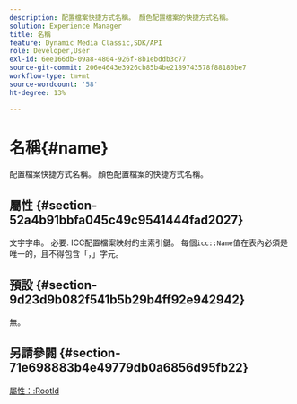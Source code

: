 ```yaml
---
description: 配置檔案快捷方式名稱。 顏色配置檔案的快捷方式名稱。
solution: Experience Manager
title: 名稱
feature: Dynamic Media Classic,SDK/API
role: Developer,User
exl-id: 6ee166db-09a8-4804-926f-8b1ebddb3c77
source-git-commit: 206e4643e3926cb85b4be2189743578f88180be7
workflow-type: tm+mt
source-wordcount: '58'
ht-degree: 13%

---
```


# 名稱{#name}

配置檔案快捷方式名稱。 顏色配置檔案的快捷方式名稱。

## 屬性 {#section-52a4b91bbfa045c49c9541444fad2027}

文字字串。 必要. ICC配置檔案映射的主索引鍵。 每個`icc::Name`值在表內必須是唯一的，且不得包含「，」字元。

## 預設 {#section-9d23d9b082f541b5b29b4ff92e942942}

無。

## 另請參閱 {#section-71e698883b4e49779db0a6856d95fb22}

[屬性：:RootId](../../../../../ir-api/material-cat/image-rendering-api-ref/c-ir-material-catalog/c-ir-attributes-reference/r-ir-rootid.md#reference-54b42b7125824be593378c1accb70d5a)
